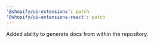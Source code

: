 ```yaml
---
'@shopify/ui-extensions': patch
'@shopify/ui-extensions-react': patch
---
```


Added ability to generate docs from within the repository.
